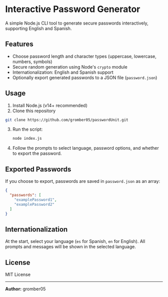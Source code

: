 # Interactive Password Generator

A simple Node.js CLI tool to generate secure passwords interactively, supporting English and Spanish.

## Features

- Choose password length and character types (uppercase, lowercase, numbers, symbols)
- Secure random generation using Node's `crypto` module
- Internationalization: English and Spanish support
- Optionally export generated passwords to a JSON file (`password.json`)

## Usage

1. Install Node.js (v14+ recommended)
2. Clone this repository

  ```bash
  git clone https://github.com/gromber05/passwordUnit.git
  ```

3. Run the script:

   ```bash
   node index.js
   ```

4. Follow the prompts to select language, password options, and whether to export the password.

## Exported Passwords

If you choose to export, passwords are saved in `password.json` as an array:

```json
{
  "passwords": [
    "examplePassword1",
    "examplePassword2"
  ]
}
```

## Internationalization

At the start, select your language (`es` for Spanish, `en` for English). All prompts and messages will be shown in the selected language.

## License

MIT License

---

**Author:** gromber05